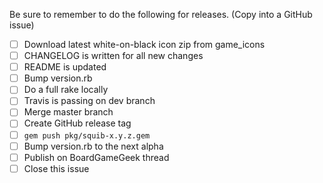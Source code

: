 Be sure to remember to do the following for releases. (Copy into a GitHub issue)

 - [ ] Download latest white-on-black icon zip from game_icons
 - [ ] CHANGELOG is written for all new changes
 - [ ] README is updated
 - [ ] Bump version.rb
 - [ ] Do a full rake locally
 - [ ] Travis is passing on dev branch
 - [ ] Merge master branch
 - [ ] Create GitHub release tag
 - [ ] `gem push pkg/squib-x.y.z.gem`
 - [ ] Bump version.rb to the next alpha
 - [ ] Publish on BoardGameGeek thread
 - [ ] Close this issue
